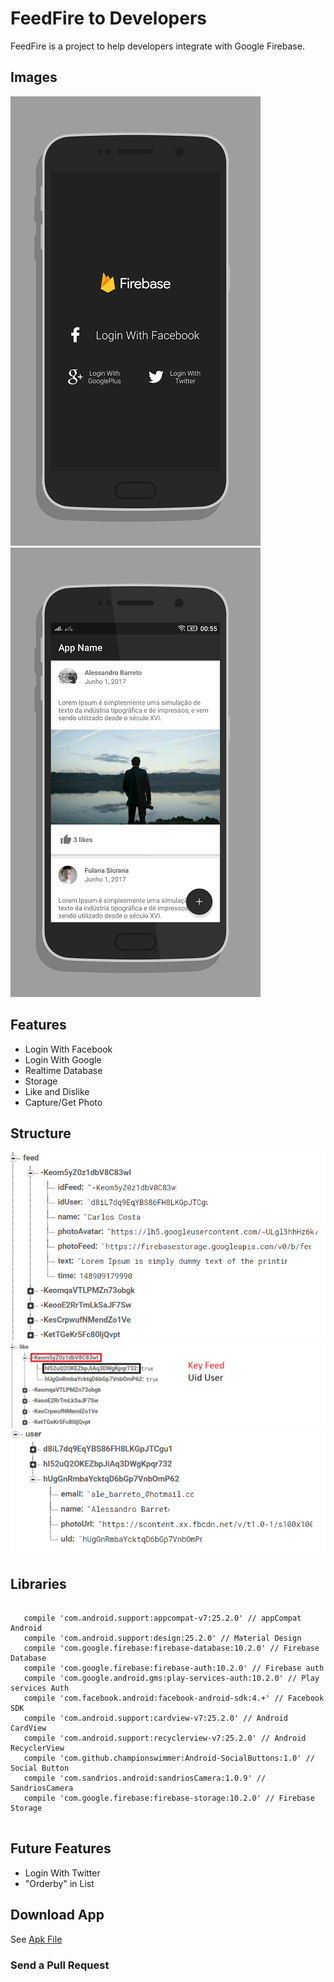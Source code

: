 # FeedFire to Developers

FeedFire is a project to help developers integrate with Google Firebase.

## Images

![screener1](https://github.com/AleBarreto/FeedFire/blob/master/img/screener1.png?raw=true)
![screener2](https://github.com/AleBarreto/FeedFire/blob/master/img/screener2.png?raw=true)

## Features

 - Login With Facebook
 - Login With Google
 - Realtime Database
 - Storage
 - Like and Dislike
 - Capture/Get Photo
 
## Structure
 
![feed](https://github.com/AleBarreto/FeedFire/blob/master/img/feed.png?raw=true)
![like](https://github.com/AleBarreto/FeedFire/blob/master/img/like.png?raw=true)
![user](https://github.com/AleBarreto/FeedFire/blob/master/img/user.png?raw=true)


## Libraries
 
 ```
    
    compile 'com.android.support:appcompat-v7:25.2.0' // appCompat Android
    compile 'com.android.support:design:25.2.0' // Material Design
    compile 'com.google.firebase:firebase-database:10.2.0' // Firebase Database
    compile 'com.google.firebase:firebase-auth:10.2.0' // Firebase auth
    compile 'com.google.android.gms:play-services-auth:10.2.0' // Play services Auth
    compile 'com.facebook.android:facebook-android-sdk:4.+' // Facebook SDK
    compile 'com.android.support:cardview-v7:25.2.0' // Android CardView
    compile 'com.android.support:recyclerview-v7:25.2.0' // Android RecyclerView
    compile 'com.github.championswimmer:Android-SocialButtons:1.0' // Social Button
    compile 'com.sandrios.android:sandriosCamera:1.0.9' // SandriosCamera
    compile 'com.google.firebase:firebase-storage:10.2.0' // Firebase Storage
 
 
 ```
 
## Future Features
 
  - Login With Twitter
  - "Orderby" in List 
  
## Download App

See [Apk File](https://github.com/AleBarreto/FeedFire/blob/master/app-debug.apk?raw=true)

  
### Send a Pull Request
